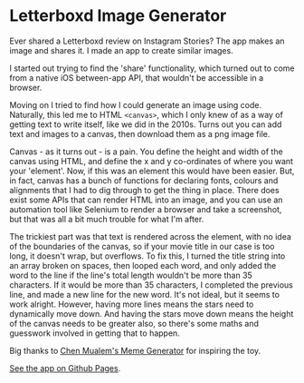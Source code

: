 # Letterboxd Image Generator

Ever shared a Letterboxd review on Instagram Stories? The app makes an image and shares it. I made an app to create similar images.

I started out trying to find the 'share' functionality, which turned out to come from a native iOS between-app API, that wouldn't be accessible in a browser.

Moving on I tried to find how I could generate an image using code. Naturally, this led me to HTML `<canvas>`, which I only knew of as a way of getting text to write itself, like we did in the 2010s. Turns out you can add text and images to a canvas, then download them as a png image file.

Canvas - as it turns out - is a pain. You define the height and width of the canvas using HTML, and define the x and y co-ordinates of where you want your 'element'. Now, if this was an element this would have been easier. But, in fact, canvas has a bunch of functions for declaring fonts, colours and alignments that I had to dig through to get the thing in place. There does exist some APIs that can render HTML into an image, and you can use an automation tool like Selenium to render a browser and take a screenshot, but that was all a bit much trouble for what I'm after.

The trickiest part was that text is rendered across the element, with no idea of the boundaries of the canvas, so if your movie title in our case is too long, it doesn't wrap, but overflows. To fix this, I turned the title string into an array broken on spaces, then looped each word, and only added the word to the line if the line's total length wouldn't be more than 35 characters. If it would be more than 35 characters, I completed the previous line, and made a new line for the new word. It's not ideal, but it seems to work alright. However, having more lines means the stars need to dynamically move down. And having the stars move down means the height of the canvas needs to be greater also, so there's some maths and guesswork involved in getting that to happen.

Big thanks to [Chen Mualem's Meme Generator](https://github.com/chenmu10/memeGenerator) for inspiring the toy.

[See the app on Github Pages](https://rosswhitehouse.github.io/letterboxd-img/index.html).